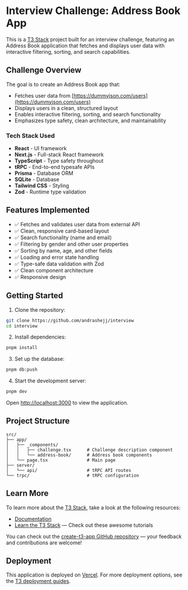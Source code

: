 # Interview Challenge: Address Book App

This is a [T3 Stack](https://create.t3.gg/) project built for an interview challenge, featuring an Address Book application that fetches and displays user data with interactive filtering, sorting, and search capabilities.



## Challenge Overview

The goal is to create an Address Book app that:

- Fetches user data from [https://dummyjson.com/users](https://dummyjson.com/users)
- Displays users in a clean, structured layout
- Enables interactive filtering, sorting, and search functionality
- Emphasizes type safety, clean architecture, and maintainability

### Tech Stack Used

- **React** - UI framework
- **Next.js** - Full-stack React framework
- **TypeScript** - Type safety throughout
- **tRPC** - End-to-end typesafe APIs
- **Prisma** - Database ORM
- **SQLite** - Database
- **Tailwind CSS** - Styling
- **Zod** - Runtime type validation

## Features Implemented

- ✅ Fetches and validates user data from external API
- ✅ Clean, responsive card-based layout
- ✅ Search functionality (name and email)
- ✅ Filtering by gender and other user properties
- ✅ Sorting by name, age, and other fields
- ✅ Loading and error state handling
- ✅ Type-safe data validation with Zod
- ✅ Clean component architecture
- ✅ Responsive design

## Getting Started

1. Clone the repository:

```bash
git clone https://github.com/andrashejj/interview
cd interview
```

2. Install dependencies:

```bash
pnpm install
```

3. Set up the database:

```bash
pnpm db:push
```

4. Start the development server:

```bash
pnpm dev
```

Open [http://localhost:3000](http://localhost:3000) to view the application.

## Project Structure

```text
src/
├── app/
│   ├── _components/
│   │   ├── challenge.tsx      # Challenge description component
│   │   └── address-book/      # Address book components
│   └── page.tsx               # Main page
├── server/
│   └── api/                   # tRPC API routes
└── trpc/                      # tRPC configuration
```

## Learn More

To learn more about the [T3 Stack](https://create.t3.gg/), take a look at the following resources:

- [Documentation](https://create.t3.gg/)
- [Learn the T3 Stack](https://create.t3.gg/en/faq#what-learning-resources-are-currently-available) — Check out these awesome tutorials

You can check out the [create-t3-app GitHub repository](https://github.com/t3-oss/create-t3-app) — your feedback and contributions are welcome!

## Deployment

This application is deployed on [Vercel](https://vercel.com/). For more deployment options, see the [T3 deployment guides](https://create.t3.gg/en/deployment/vercel).
